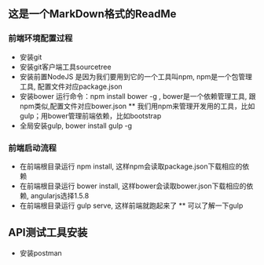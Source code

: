 ## 这是一个MarkDown格式的ReadMe
### 前端环境配置过程
* 安装git
* 安装git客户端工具sourcetree
* 安装前置NodeJS 是因为我们要用到它的一个工具叫npm, npm是一个包管理工具, 配置文件对应package.json
* 安装bower 运行命令：npm install bower -g , bower是一个依赖管理工具, 跟npm类似,配置文件对应bower.json
** 我们用npm来管理开发用的工具，比如gulp；用bower管理前端依赖，比如bootstrap
* 全局安装gulp, bower install gulp -g

### 前端启动流程
* 在前端根目录运行 npm install, 这样npm会读取package.json下载相应的依赖
* 在前端根目录运行 bower install, 这样bower会读取bower.json下载相应的依赖, angularjs选择1.5.8
* 在前端根目录运行 gulp serve, 这样前端就跑起来了
** 可以了解一下gulp

## API测试工具安装
* 安装postman
